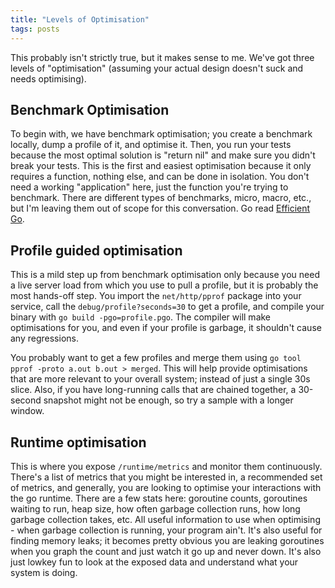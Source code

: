 ```yaml
---
title: "Levels of Optimisation"
tags: posts
---
```

This probably isn't strictly true, but it makes sense to me.
We've got three levels of "optimisation" (assuming your actual design doesn't suck and needs optimising).

## Benchmark Optimisation
To begin with, we have benchmark optimisation; you create a benchmark locally, dump a profile of it, and optimise it. Then, you run your tests because the most optimal solution is "return nil" and make sure you didn't break your tests.
This is the first and easiest optimisation because it only requires a function, nothing else, and can be done in isolation. You don't need a working "application" here, just the function you're trying to benchmark. There are different types of benchmarks, micro, macro, etc., but I'm leaving them out of scope for this conversation. Go read [Efficient Go](https://learning.oreilly.com/library/view/efficient-go/9781098105709/).

## Profile guided optimisation
This is a mild step up from benchmark optimisation only because you need a live server load from which you use to pull a profile, but it is probably the most hands-off step. You import the `net/http/pprof` package into your service, call the `debug/profile?seconds=30` to get a profile, and compile your binary with `go build -pgo=profile.pgo`. The compiler will make optimisations for you, and even if your profile is garbage, it shouldn't cause any regressions. 

You probably want to get a few profiles and merge them using `go tool pprof -proto a.out b.out > merged`. This will help provide optimisations that are more relevant to your overall system; instead of just a single 30s slice.
Also, if you have long-running calls that are chained together, a 30-second snapshot might not be enough, so try a sample with a longer window.

## Runtime optimisation
This is where you expose `/runtime/metrics` and monitor them continuously. There's a list of metrics that you might be interested in, a recommended set of metrics, and generally, you are looking to optimise your interactions with the go runtime. There are a few stats here: goroutine counts, goroutines waiting to run, heap size, how often garbage collection runs, how long garbage collection takes, etc. All useful information to use when optimising - when garbage collection is running, your program ain't. It's also useful for finding memory leaks; it becomes pretty obvious you are leaking goroutines when you graph the count and just watch it go up and never down.
It's also just lowkey fun to look at the exposed data and understand what your system is doing. 
